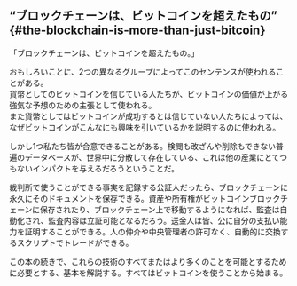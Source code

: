 ## “ブロックチェーンは、ビットコインを超えたもの” {#the-blockchain-is-more-than-just-bitcoin}

「ブロックチェーンは、ビットコインを超えたもの。」

おもしろいことに、2つの異なるグループによってこのセンテンスが使われることがある。  
貨幣としてのビットコインを信じている人たちが、ビットコインの価値が上がる強気な予想のための主張として使われる。  
また貨幣としてはビットコインが成功するとは信じていない人たちによっては、なぜビットコインがこんなにも興味を引いているかを説明するのに使われる。

しかし1つ私たち皆が合意できることがある。検閲も改ざんや削除もできない普遍のデータベースが、世界中に分散して存在している、これは他の産業にとてつもないインパクトを与えるだろうということだ。

裁判所で使うことができる事実を記録する公証人だったら、ブロックチェーンに永久にそのドキュメントを保存できる。資産や所有権がビットコインブロックチェーンに保存されたり、ブロックチェーン上で移動するようになれば、監査は自動化され、監査内容は立証可能となるだろう。送金人は皆、公に自分の支払い能力を証明することができる。人の仲介や中央管理者の許可なく、自動的に交換するスクリプトでトレードができる。

この本の続きで、これらの技術のすべてまたはより多くのことを可能とするために必要とする、基本を解説する。すべてはビットコインを使うことから始まる。
